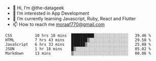 - 👋 Hi, I’m @the-datageek
- 👀 I’m interested in App Development
- 🌱 I’m currently learning Javascript, Ruby, React and Flutter
- 📫 How to reach me moraaf770@gmail.com

<!---
the-datageek/the-datageek is a ✨ special ✨ repository because its `README.md` (this file) appears on your GitHub profile.
You can click the Preview link to take a look at your changes.
--->
<!--START_SECTION:waka-->

```text
CSS          10 hrs 18 mins  ██████████░░░░░░░░░░░░░░░   39.46 %
HTML         7 hrs 43 mins   ███████▒░░░░░░░░░░░░░░░░░   29.58 %
JavaScript   6 hrs 33 mins   ██████▒░░░░░░░░░░░░░░░░░░   25.08 %
JSON         1 hr 18 mins    █▒░░░░░░░░░░░░░░░░░░░░░░░   05.02 %
Markdown     13 mins         ▒░░░░░░░░░░░░░░░░░░░░░░░░   00.86 %
```

<!--END_SECTION:waka-->
